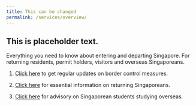 ```yaml
---
title: This can be changed
permalink: /services/overview/
---
```


## This is placeholder text.

Everything you need to know about entering and departing Singapore. For returning residents, permit holders, visitors and overseas Singaporeans.

1. <a href='https://www.ica.gov.sg/covid-19' target="_blank">Click here</a> to get regular updates on border control measures.

2. <a href='https://www.singaporeglobalnetwork.com/resources/covid-19/' target="_blank">Click here</a> for essential information on returning Singaporeans.

3. <a href="https://www.moe.gov.sg/news/press-releases/advisory-for-singaporean-students-studying-overseas" target="_blank">Click here</a> for advisory on Singaporean students studying overseas.
